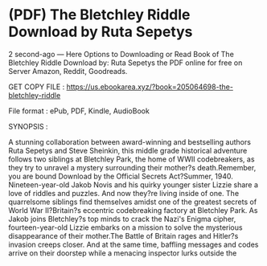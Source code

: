 # (PDF) The Bletchley Riddle Download by Ruta Sepetys

2 second-ago — Here Options to Downloading or Read Book of The Bletchley Riddle Download by: Ruta Sepetys the PDF online for free on Server Amazon, Reddit, Goodreads.

GET COPY FILE : https://us.ebookarea.xyz/?book=205064698-the-bletchley-riddle

File format : ePub, PDF, Kindle, AudioBook

SYNOPSIS :

A stunning collaboration between award-winning and bestselling authors Ruta Sepetys and Steve Sheinkin, this middle grade historical adventure follows two siblings at Bletchley Park, the home of WWII codebreakers, as they try to unravel a mystery surrounding their mother?s death.Remember, you are bound Download by the Official Secrets Act?Summer, 1940. Nineteen-year-old Jakob Novis and his quirky younger sister Lizzie share a love of riddles and puzzles. And now they?re living inside of one. The quarrelsome siblings find themselves amidst one of the greatest secrets of World War II?Britain?s eccentric codebreaking factory at Bletchley Park. As Jakob joins Bletchley?s top minds to crack the Nazi's Enigma cipher, fourteen-year-old Lizzie embarks on a mission to solve the mysterious disappearance of their mother.The Battle of Britain rages and Hitler?s invasion creeps closer. And at the same time, baffling messages and codes arrive on their doorstep while a menacing inspector lurks outside the

